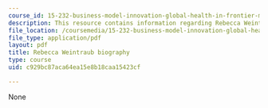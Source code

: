 ```yaml
---
course_id: 15-232-business-model-innovation-global-health-in-frontier-markets-fall-2013
description: This resource contains information regarding Rebecca Weintraub biography.
file_location: /coursemedia/15-232-business-model-innovation-global-health-in-frontier-markets-fall-2013/c929bc87aca64ea15e8b18caa15423cf_MIT_15_232F13_10_Rebe_Weint.pdf
file_type: application/pdf
layout: pdf
title: Rebecca Weintraub biography
type: course
uid: c929bc87aca64ea15e8b18caa15423cf

---
```

None